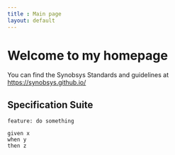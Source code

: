 ```yaml
---
title : Main page
layout: default
---
```

# Welcome to my homepage

You can find the Synobsys Standards and guidelines at <https://synobsys.github.io/>

## Specification Suite

```gherkin
feature: do something

given x
when y
then z
```
